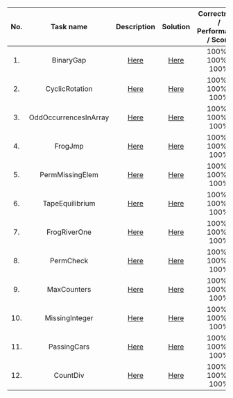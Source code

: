 | No. | Task name | Description | Solution | Correctness / Performance / Score |
| :---: | :---: | :---: | :---: | :---: |
| 1. | BinaryGap | [Here](https://app.codility.com/programmers/lessons/1-iterations/binary_gap/) | [Here](https://github.com/misroka95/algorithmic-tasks/blob/master/src/main/java/BinaryGap.java) | 100% / 100% / 100% |
| 2. | CyclicRotation | [Here](https://app.codility.com/programmers/lessons/2-arrays/cyclic_rotation/) | [Here](https://github.com/misroka95/algorithmic-tasks/blob/master/src/main/java/CyclicRotation.java) | 100% / 100% / 100% |
| 3. | OddOccurrencesInArray | [Here](https://app.codility.com/programmers/lessons/2-arrays/odd_occurrences_in_array/) | [Here](https://github.com/misroka95/algorithmic-tasks/blob/master/src/main/java/OddOccurrencesInArray.java) | 100% / 100% / 100% |
| 4. | FrogJmp | [Here](https://app.codility.com/programmers/lessons/3-time_complexity/frog_jmp/) | [Here](https://github.com/misroka95/algorithmic-tasks/blob/master/src/main/java/FrogJmp.java) | 100% / 100% / 100% |
| 5. | PermMissingElem | [Here](https://app.codility.com/programmers/lessons/3-time_complexity/perm_missing_elem/) | [Here](https://github.com/misroka95/algorithmic-tasks/blob/master/src/main/java/PermMissingElem.java) | 100% / 100% / 100% |
| 6. | TapeEquilibrium | [Here](https://app.codility.com/programmers/lessons/3-time_complexity/tape_equilibrium/) | [Here](https://github.com/misroka95/algorithmic-tasks/blob/master/src/main/java/TapeEquilibrium.java) | 100% / 100% / 100% |
| 7. | FrogRiverOne | [Here](https://app.codility.com/programmers/lessons/4-counting_elements/frog_river_one/) | [Here](https://github.com/misroka95/algorithmic-tasks/blob/master/src/main/java/FrogRiverOne.java) | 100% / 100% / 100% |
| 8. | PermCheck | [Here](https://app.codility.com/programmers/lessons/4-counting_elements/perm_check/) | [Here](https://github.com/misroka95/algorithmic-tasks/blob/master/src/main/java/PermCheck.java) | 100% / 100% / 100% |
| 9. | MaxCounters | [Here](https://app.codility.com/programmers/lessons/4-counting_elements/max_counters/) | [Here](https://github.com/misroka95/algorithmic-tasks/blob/master/src/main/java/MaxCounters.java) | 100% / 100% / 100% |
| 10. | MissingInteger | [Here](https://app.codility.com/programmers/lessons/4-counting_elements/missing_integer/) | [Here](https://github.com/misroka95/algorithmic-tasks/blob/master/src/main/java/MissingInteger.java) | 100% / 100% / 100% |
| 11. | PassingCars | [Here](https://app.codility.com/programmers/lessons/5-prefix_sums/passing_cars/) | [Here](https://github.com/misroka95/algorithmic-tasks/blob/master/src/main/java/PassingCars.java) | 100% / 100% / 100% |
| 12. | CountDiv | [Here](https://app.codility.com/programmers/lessons/5-prefix_sums/count_div/) | [Here](https://github.com/misroka95/algorithmic-tasks/blob/master/src/main/java/CountDiv.java) | 100% / 100% / 100% |